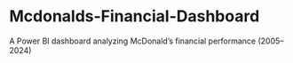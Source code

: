 # Mcdonalds-Financial-Dashboard
A Power BI dashboard analyzing McDonald’s financial performance (2005–2024)
